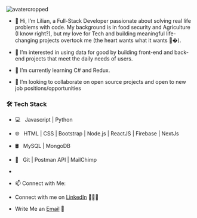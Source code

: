 ![avatercropped](https://user-images.githubusercontent.com/73794416/134772232-bcb395c7-55e4-4ace-be31-8de5a9f493b2.jpeg)


- 👋 Hi, I’m Lilian, a Full-Stack Developer passionate about solving real life problems with code. My background is in food security and Agriculture (I know right?), but my love for Tech and building meaningful life-changing projects overtook me (the heart wants what it wants 🥰�).


- 👀 I’m interested in using data for good by building front-end and back-end projects that meet the daily needs of users.
- 🌱 I’m currently learning C# and Redux.
- 💞️ I’m looking to collaborate on open source projects and open to new job positions/opportunities

<h3>🛠 Tech Stack</h3>

- 💻 &nbsp; Javascript | Python 
- 🌐 &nbsp; HTML | CSS | Bootstrap | Node.js | ReactJS | Firebase | NextJs
- 🛢 &nbsp; MySQL | MongoDB
- 🔧 &nbsp; Git | Postman API | MailChimp 
- 
- 📫 Connect with Me:

 - Connect with me on [LinkedIn](https://www.linkedin.com/in/lilian-umeakunne-msc-276b11129/) 👨🏻‍💻
 - Write Me an [Email](mailto:Lilianumeakunne@gmail.com) 💌

<!---
Lilian-Chinelo/Lilian-Chinelo is a ✨ special ✨ repository because its `README.md` (this file) appears on your GitHub profile.
You can click the Preview link to take a look at your changes.
--->
